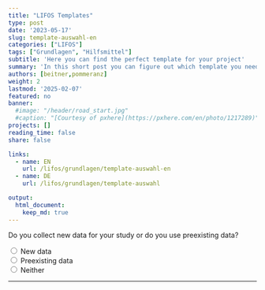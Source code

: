 ```yaml
---
title: "LIFOS Templates" 
type: post
date: '2023-05-17' 
slug: template-auswahl-en
categories: ["LIFOS"] 
tags: ["Grundlagen", "Hilfsmittel"] 
subtitle: 'Here you can find the perfect template for your project'
summary: 'In this short post you can figure out which template you need for your projects or theses through the answering of a short multiple choice quiz.' 
authors: [beitner,pommeranz] 
weight: 2
lastmod: '2025-02-07'
featured: no
banner:
  #image: "/header/road_start.jpg"
  #caption: "[Courtesy of pxhere](https://pxhere.com/en/photo/1217289)"
projects: []
reading_time: false
share: false

links:
  - name: EN
    url: /lifos/grundlagen/template-auswahl-en
  - name: DE
    url: /lifos/grundlagen/template-auswahl

output:
  html_document:
    keep_md: true
---
```


<!-- Multiple Choice & Skript für Hide / Reveal & CSS für den Button-->
<script type="text/javascript">
  function Reveal(it, box) {<!--from www.java2s.com-->
    var vis = (box.checked) ? "block" : "none";
    document.getElementById(it).style.display = vis;
  }

  function Hide(it, box) {
    var vis = (box.checked) ? "none" : "none";
    document.getElementById(it).style.display = vis;
  }
</script>
<style>
input[type = reset] {
    background-color: transparent;
    background-repeat: no-repeat;
    border: none;
    cursor: pointer;
    overflow: hidden;
    outline: none;
      color: #00618f;
}
</style>

<!-- Erste Ebene -->
<form>
  <div id="divStart" style="display: block">
  Do you collect new data for your study or do you use preexisting data?
  
  <input type="radio" name="Wahl1" value="value1" onClick="Hide('divOldData', this); Hide('divHoppla',this); Hide('divReplikation', this); Hide('divKeineReplikation', this); Hide('divMetaanalyse', this); Hide('divSekundaeranalyse', this); Hide('divExperiment', this); Reveal('divNewData', this); Hide('divDeskriptiveStudien', this)" /> New data  
  <input type="radio" name="Wahl1" value="value2" onClick="Hide('divNewData', this); Hide('divHoppla',this); Hide('divReplikation', this); Hide('divKeineReplikation', this); Hide('divMetaanalyse', this); Hide('divSekundaeranalyse', this); Hide('divExperiment', this); Reveal('divOldData', this); Hide('divDeskriptiveStudien', this)" /> Preexisting data    
  <input type="radio" name="Wahl1" value="value3" onClick="Hide('divNewData', this); Hide('divOldData',this); Hide('divReplikation', this); Hide('divKeineReplikation', this); Hide('divMetaanalyse', this); Hide('divSekundaeranalyse', this); Hide('divExperiment', this); Reveal('divHoppla', this); Hide('divDeskriptiveStudien', this)" /> Neither
  
  <hr>
  </div>
  
  <!-- Zweite Ebene -->
  <!-- Neue Daten -->
  <div id="divNewData" style="display: none">
  Is your study a replication study, meaning a repetition of an already existing study?
  
  <input type="radio" name="Wahl2a" value="value4" onClick=" Hide('divKeineReplikation', this); Hide('divHoppla', this); Hide('divMetaanalyse', this); Hide('divSekundaeranalyse', this); Hide('divExperiment', this); Reveal('divReplikation', this); Hide('divDeskriptiveStudien', this)" /> Yes<br>
  <input type="radio" name="Wahl2a" value="value5" onClick=" Hide('divReplikation', this); Hide('divHoppla', this); Hide('divMetaanalyse', this); Hide('divSekundaeranalyse', this); Hide('divExperiment', this); Reveal('divKeineReplikation', this); Hide('divDeskriptiveStudien', this)" /> No<br>
  <input type="radio" name="Wahl2a" value="value6" onClick=" Hide('divReplikation', this); Hide('divKeineReplikation', this); Hide('divMetaanalyse', this); Hide('divSekundaeranalyse', this); Hide('divExperiment', this); Reveal('divHoppla', this); Hide('divDeskriptiveStudien', this)" /> Neither<br>
  
  <hr>
  </div>
  
  <!-- Vorhandene Daten -->
  <div id="divOldData" style="display: none">
  Are you planning to summarize the results of multiple studies to make a general statement, or do you want to use preexisting datasets to answer new research questions?
  
  <input type="radio" name="Wahl2b" value="value7" onClick="Hide('divHoppla', this); Hide('divSekundaeranalyse', this); Hide('divReplikation', this); Hide('divKeineReplikation', this); Hide('divExperiment', this); Hide('divDeskriptiveStudien', this); Reveal('divMetaanalyse', this)" /> Multiple studies<br>
  <input type="radio" name="Wahl2b" value="value8" onClick="Hide('divHoppla', this); Hide('divMetaanalyse', this); Hide('divReplikation', this); Hide('divKeineReplikation', this); Hide('divExperiment', this); Hide('divDeskriptiveStudien', this); Reveal('divSekundaeranalyse', this)" /> Preexisting dataset<br>
  <input type="radio" name="Wahl2b" value="value9" onClick="Hide('divMetaanalyse', this); Hide('divSekundaeranalyse', this); Hide('divReplikation', this); Hide('divKeineReplikation', this); Hide('divExperiment', this); Hide('divDeskriptiveStudien', this); Reveal('divHoppla', this)" /> Neither<br>
  
  <hr>
  </div>
  
  <!-- Dritte Ebene - Neue Daten -->
  <!-- Replikationsstudie -->
  <div id="divReplikation" style="display: none">
Your responses indicate that your study is a replication study. The following template is available for this type:
  
  - Replication Studies
  
In the recommended template you can find the Replication Recipe Preregistration Template by <a href="https://doi.org/10.1016/j.jesp.2013.10.005">Brandt et al. (2013)</a>, which is optimally suited to replications.
  
Did an error occur?<input type ="reset" value="Click here" onClick="Hide('divOldData', this); Hide('divNewData', this); Hide('divReplikation', this); Hide('divKeineReplikation', this); Hide('divMetaanalyse', this); Hide('divSekundaeranalyse', this); Hide('divExperiment', this); Hide('divDeskriptiveStudien', this); Hide('divHoppla', this)"/>to reset!
  </div>
  
  <!-- Keine Replikationsstudie -->
  <div id="divKeineReplikation" style="display: none">
Does your study make purposeful changes or manipulations to one or more independent variables to examine their effects on a dependent variable, or does your study only describe correlations between variables?
  
  <input type="radio" name="Wahl3" value="value10" onClick="Hide('divHoppla', this); Hide('divDeskriptiveStudien', this); Reveal('divExperiment', this)" /> Manipulations<br>
  <input type="radio" name="Wahl3" value="value11" onClick="Hide('divHoppla', this); Hide('divExperiment', this); Reveal('divDeskriptiveStudien', this)" /> Correlations<br>
  <input type="radio" name="Wahl3" value="value12" onClick="Hide('divExperiment', this); Hide('divDeskriptiveStudien', this); Reveal('divHoppla', this)" /> Neither<br>
  
  <hr>
  </div>
  
  <!-- Dritte Ebene - Alte Daten -->
  <!-- Meta-Analysen -->
  <div id="divMetaanalyse" style="display: none">
Your responses indicate that your study is a meta-analysis or systematic review. The following template is available for this type:
  
  - Meta-Analyses and Systematic Reviews
  
Within the template you can find a format for preregistration by <a href="https://www.crd.york.ac.uk/prospero/">PROSPERO</a> and the <a href="http://prisma-statement.org">PRISMA-Guidelines</a>. 
  
Did an error occur?<input type ="reset" value="Click here" onClick="Hide('divOldData', this); Hide('divNewData', this); Hide('divReplikation', this); Hide('divKeineReplikation', this); Hide('divMetaanalyse', this); Hide('divSekundaeranalyse', this); Hide('divExperiment', this); Hide('divDeskriptiveStudien', this); Hide('divHoppla', this)"/>to reset!
  </div>
  
  <!-- Sekundäranalyse -->
  <div id="divSekundaeranalyse" style="display: none">
Your responses indicate that your study is a secondary data analysis. The following template is available for this type:
  
  - Secondary Data Analaysis
  
In the recommended template you can find a specific template for preregistration with a focus on secondary data analysis. Moreover, no folder for the data will be created and there are specific pointers in the ReadMe for what to keep in mind during a secondary data analysis.
  
Did an error occur?<input type ="reset" value="Click here" onClick="Hide('divOldData', this); Hide('divNewData', this); Hide('divReplikation', this); Hide('divKeineReplikation', this); Hide('divMetaanalyse', this); Hide('divSekundaeranalyse', this); Hide('divExperiment', this); Hide('divDeskriptiveStudien', this); Hide('divHoppla', this)"/>to reset!
  </div>
  
  <!-- Vierte Ebene - Keine Replikation -->
  <!-- Experiment -->
  <div id="divExperiment" style="display: none">
Within your study you collect data with the help of a behavioral experiment. The following two templates are available for this case:
  
  - Behavioral Experiments BSc
  - Behavioral Experiments MSc
  
Both templates are optimally suited for use in a study with a behavioral experiment and are different from each other in regards to their preregistration templates. The BSc template only includes the AsPredicted preregistration template, whereas the MSc template includes three different preregistration templates: AsPredicted, OSF Standard Preregistration Template, and the PRP-QUANT template - with the latter two being more detailed. For students, no matter if BSc or MSc, who chose together with their instructor to use the OSF Preregistration template it is recommended to use the Behavioral Experiments MSc template.
  
Did an error occur?<input type ="reset" value="Click here" onClick="Hide('divOldData', this); Hide('divNewData', this); Hide('divReplikation', this); Hide('divKeineReplikation', this); Hide('divMetaanalyse', this); Hide('divSekundaeranalyse', this); Hide('divExperiment', this); Hide('divDeskriptiveStudien', this); Hide('divHoppla', this)"/>to reset!
  </div>
  
  <!-- Deskriptive Studien -->
  <div id="divDeskriptiveStudien" style="display: none">
Within your study you research existing correlations without the use of an active experimental manipulation. The following two templates are available for this case:
  
  - Correlative and Descriptive Studies - BSc
  - Correlative and Descriptive Studies - MSc

Both templates are optimally suited for use in a study with a behavioral experiment and are different from each other in regards to their preregistration templates. The BSc template only includes the AsPredicted preregistration template, whereas the MSc template includes three different preregistration templates: AsPredicted, OSF Standard Preregistration Template, and the PRP-QUANT template - with the latter two being more detailed. For students, no matter if BSc or MSC, who chose together with their instructor to use the OSF Preregistration template it is recommended to use the Correlative and Descriptive Studies MSc template.
  
Did an error occur?<input type ="reset" value="Click here" onClick="Hide('divOldData', this); Hide('divNewData', this); Hide('divReplikation', this); Hide('divKeineReplikation', this); Hide('divMetaanalyse', this); Hide('divSekundaeranalyse', this); Hide('divExperiment', this); Hide('divDeskriptiveStudien', this); Hide('divHoppla', this)"/>to reset!
  </div>
  
  <!-- Der Joker - Der Hoppla-Text -->
  <div id="divHoppla" style="display: none">
  <b>Whoops</b>, it seems that something went wrong! In case of a misunderstanding, please redo the template picker again. But if your type of study is not covered by our template help and therefore not in our collection of templates then we are sorry. Feel free to contact us under <a href="mailto:lifos@uni-frankfurt.de">LIFOS@uni-frankfurt.de</a> and we will help you personally to find the right template for you. And who knows, maybe you can help us create a new template for your type of study! :)
  
Did an error occur?<input type ="reset" value="Click here" onClick="Hide('divOldData', this); Hide('divNewData', this); Hide('divReplikation', this); Hide('divKeineReplikation', this); Hide('divMetaanalyse', this); Hide('divSekundaeranalyse', this); Hide('divExperiment', this); Hide('divDeskriptiveStudien', this); Hide('divHoppla', this)"/>to reset!
  </div>
</form>
